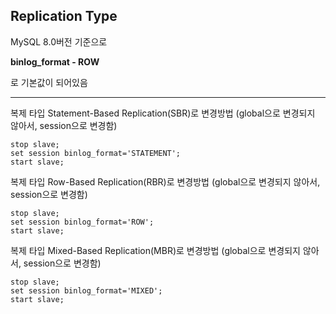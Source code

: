 ## Replication Type

MySQL 8.0버전 기준으로

**binlog_format - ROW**

로 기본값이 되어있음

---

복제 타입 Statement-Based Replication(SBR)로 변경방법 (global으로 변경되지 않아서, session으로 변경함)
```
stop slave;
set session binlog_format='STATEMENT';
start slave;
```

복제 타입 Row-Based Replication(RBR)로 변경방법 (global으로 변경되지 않아서, session으로 변경함)
```
stop slave;
set session binlog_format='ROW';
start slave;
```

복제 타입 Mixed-Based Replication(MBR)로 변경방법 (global으로 변경되지 않아서, session으로 변경함)
```
stop slave;
set session binlog_format='MIXED';
start slave;
```